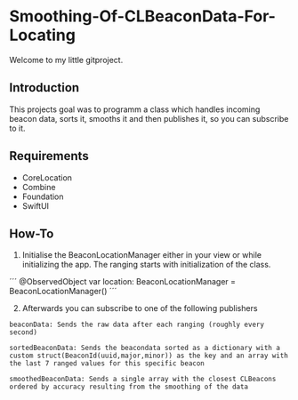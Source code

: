 # Smoothing-Of-CLBeaconData-For-Locating
Welcome to my little gitproject.

## Introduction
This projects goal was to programm a class which handles incoming beacon data, sorts it, smooths it and then publishes it, so you can subscribe to it.

## Requirements

- CoreLocation
- Combine
- Foundation
- SwiftUI

## How-To

1. Initialise the BeaconLocationManager either in your view or while initializing the app. The ranging starts with initialization of the class.

´´´
@ObservedObject var location: BeaconLocationManager = BeaconLocationManager()
´´´

2. Afterwards you can subscribe to one of the following publishers

```
beaconData: Sends the raw data after each ranging (roughly every second)
```
```
sortedBeaconData: Sends the beacondata sorted as a dictionary with a custom struct(BeaconId(uuid,major,minor)) as the key and an array with the last 7 ranged values for this specific beacon
```
```
smoothedBeaconData: Sends a single array with the closest CLBeacons ordered by accuracy resulting from the smoothing of the data
